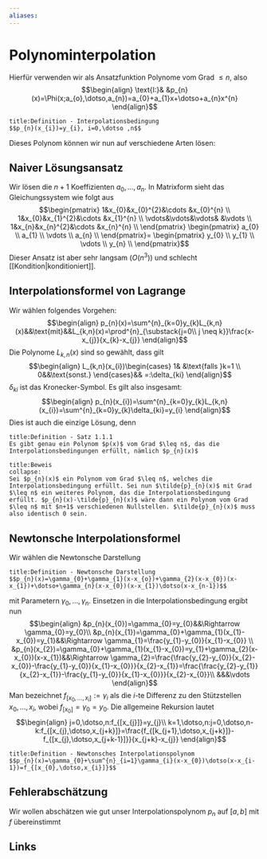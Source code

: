 ```yaml
---
aliases: 
---
```

# Polynominterpolation 
Hierfür verwenden wir als Ansatzfunktion Polynome vom Grad $\leq n$, also
$$\begin{align}
\text{I:}& &p_{n}(x)=\Phi(x;a_{o},\dotso,a_{n})=a_{0}+a_{1}x+\dotso+a_{n}x^{n}
\end{align}$$
```ad-abstract
title:Definition - Interpolationsbedingung
$$p_{n}(x_{i})=y_{i}, i=0,\dotso ,n$$
```
Dieses Polynom können wir nun auf verschiedene Arten lösen:
## Naiver Lösungsansatz
Wir lösen die $n+1$ Koeffizienten $a_{0},\dotso,a_{n}$. In Matrixform sieht das Gleichungssystem wie folgt aus
$$\begin{pmatrix}
1&x_{0}&x_{0}^{2}&\cdots &x_{0}^{n} \\
1&x_{0}&x_{1}^{2}&\cdots &x_{1}^{n} \\
\vdots&\vdots&\vdots& &\vdots \\
1&x_{n}&x_{n}^{2}&\cdots &x_{n}^{n} \\
\end{pmatrix}
\begin{pmatrix}
a_{0} \\
a_{1} \\
\vdots \\
a_{n} \\
\end{pmatrix}=
\begin{pmatrix}
y_{0} \\
y_{1} \\
\vdots \\
y_{n} \\
\end{pmatrix}$$
Dieser Ansatz ist aber sehr langsam ($O(n^{3})$) und schlecht [[Kondition|konditioniert]].
## Interpolationsformel von Lagrange
Wir wählen folgendes Vorgehen:
$$\begin{align}
p_{n}(x)=\sum^{n}_{k=0}y_{k}L_{k,n}(x)&&\text{mit}&&L_{k,n}(x)=\prod^{n}_{\substack{j=0\\ j \neq k}}\frac{x-x_{j}}{x_{k}-x_{j}}
\end{align}$$
Die Polynome $L_{k,n}(x)$ sind so gewählt, dass gilt
$$\begin{align}
L_{k,n}(x_{i})\begin{cases}
1& &\text{falls }k=1 \\
0&&\text{sonst.}
\end{cases}&& =:\delta_{ki}
\end{align}$$
$\delta_{ki}$ ist das Kronecker-Symbol.
Es gilt also insgesamt:
$$\begin{align}
p_{n}(x_{i})=\sum^{n}_{k=0}y_{k}L_{k,n}(x_{i})=\sum^{n}_{k=0}y_{k}\delta_{ki}=y_{i}
\end{align}$$
Dies ist auch die einzige Lösung, denn
```ad-abstract
title:Definition - Satz 1.1.1
Es gibt genau ein Polynom $p(x)$ vom Grad $\leq n$, das die Interpolationsbedingungen erfüllt, nämlich $p_{n}(x)$
```
```ad-abstract
title:Beweis
collapse:
Sei $p_{n}(x)$ ein Polynom vom Grad $\leq n$, welches die Interpolationsbedingung erfüllt. Sei nun $\tilde{p}_{n}(x)$ mit Grad $\leq n$ ein weiteres Polynom, das die Interpolationsbedingung erfüllt. $p_{n}(x)-\tilde{p}_{n}(x)$ wäre dann ein Polynom vom Grad $\leq n$ mit $n+1$ verschiedenen Nullstellen. $\tilde{p}_{n}(x)$ muss also identisch 0 sein.
```
## Newtonsche Interpolationsformel
Wir wählen die Newtonsche Darstellung
```ad-abstract
title:Definition - Newtonsche Darstellung
$$p_{n}(x)=\gamma_{0}+\gamma_{1}(x-x_{o})+\gamma_{2}(x-x_{0})(x-x_{1})+\dotso+\gamma_{n}(x-x_{0})(x-x_{1})\dotso(x-x_{n-1})$$
```
mit Parametern $\gamma_{0},\dotso, \gamma_{n}$. Einsetzen in die Interpolationsbedingung ergibt nun
$$\begin{align}
&p_{n}(x_{0})=\gamma_{0}=y_{0}&&\Rightarrow \gamma_{0}=y_{0}\\
&p_{n}(x_{1})=\gamma_{0}+\gamma_{1}(x_{1}-x_{0})=y_{1}&&\Rightarrow \gamma_{1}=\frac{y_{1}-y_{0}}{x_{1}-x_{0}} \\
&p_{n}(x_{2})=\gamma_{0}+\gamma_{1}(x_{1}-x_{0})=y_{1}+\gamma_{2}(x-x_{0})(x-x_{1})&&\Rightarrow \gamma_{2}=\frac{\frac{y_{2}-y_{0}}{x_{2}-x_{0}}-\frac{y_{1}-y_{0}}{x_{1}-x_{0}}}{x_{2}-x_{1}}=\frac{\frac{y_{2}-y_{1}}{x_{2}-x_{1}}-\frac{y_{1}-y_{0}}{x_{1}-x_{0}}}{x_{2}-x_{0}}\\
&&&\vdots
\end{align}$$
Man bezeichnet $f_{[x_{0},\dotso,x_{i}]}:=\gamma_{i}$ als die $i$-te Differenz zu den Stützstellen $x_{0},\dotso,x_{i}$, wobei $f_{[x_{0}]}=\gamma_{0}=y_{0}$.
Die allgemeine Rekursion lautet
$$\begin{align}
j=0,\dotso,n:f_{[x_{j}]}=y_{j}\\
k=1,\dotso,n:j=0,\dotso,n-k:f_{[x_{j},\dotso,x_{j+k}]}=\frac{f_{[k_{j+1},\dotso,x_{j+k}]}-f_{[x_{j},\dotso,x_{j+k-1}]}}{x_{j+k}-x_{j}}
\end{align}$$
```ad-abstract
title:Definition - Newtonsches Interpolationspolynom
$$p_{n}(x)=\gamma_{0}+\sum^{n}_{i=1}\gamma_{i}(x-x_{0})\dotso(x-x_{i-1})=f_{[x_{0},\dotso,x_{i}]}$$
```

## Fehlerabschätzung
Wir wollen abschätzen wie gut unser Interpolationspolynom $p_{n}$ auf $[a,b]$ mit $f$ übereinstimmt
## Links